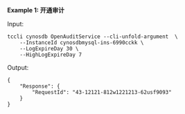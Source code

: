 **Example 1: 开通审计**



Input: 

```
tccli cynosdb OpenAuditService --cli-unfold-argument  \
    --InstanceId cynosdbmysql-ins-6990cckk \
    --LogExpireDay 30 \
    --HighLogExpireDay 7
```

Output: 
```
{
    "Response": {
        "RequestId": "43-12121-812w1221213-62usf9093"
    }
}
```

